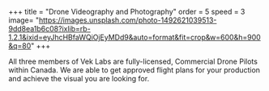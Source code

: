 +++
title = "Drone Videography and Photography"
order = 5
speed = 3
image= "https://images.unsplash.com/photo-1492621039513-9dd8ea1b6c08?ixlib=rb-1.2.1&ixid=eyJhcHBfaWQiOjEyMDd9&auto=format&fit=crop&w=600&h=900&q=80"
+++

All three members of Vek Labs are fully-licensed, Commercial Drone Pilots within Canada. We are able to get approved flight plans for your production and achieve the visual you are looking for.
